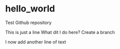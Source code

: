 # hello_world
Test Github repository

This is just a line
What dit I do here?
Create a branch

I now add another line of text
